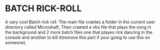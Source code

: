 # BATCH RICK-ROLL
A vary cool Batch rick roll.
The main file craetes a folder in the current user directory called Microshaft, Then craeted a vbs file that plays the song in the background and 2 more batch files one that playes rick dancing in the console and another to kill it(remove this part if your going to use this on someone).
